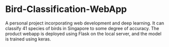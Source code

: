 # Bird-Classification-WebApp
A personal project incorporating web development and deep learning. It can classify 41 species of birds in Singapore to some degree of accuracy.
The product webapp is deployed using Flask on the local server, and the model is trained using keras.
